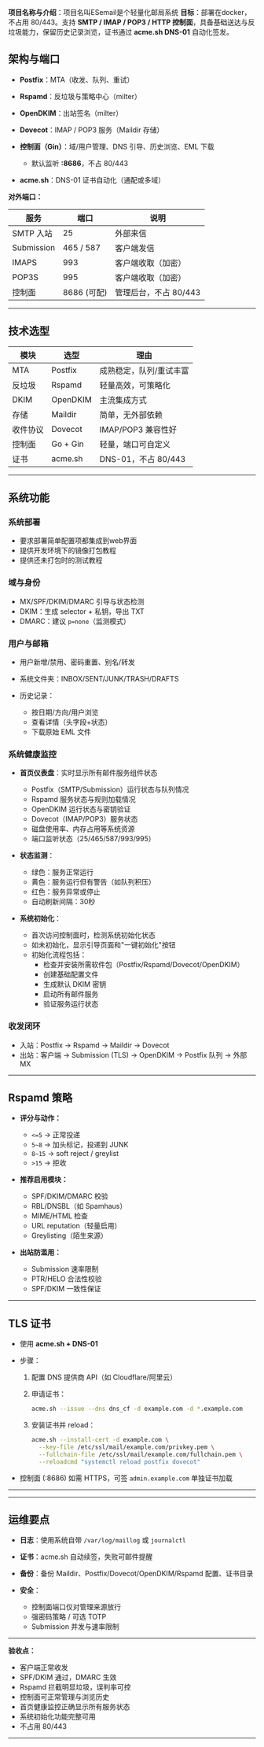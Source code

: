 **项目名称与介绍**：项目名叫ESemail是个轻量化邮局系统
**目标**：部署在docker，不占用 80/443。支持 **SMTP / IMAP / POP3 / HTTP 控制面**，具备基础送达与反垃圾能力，保留历史记录浏览，证书通过 **acme.sh DNS-01** 自动化签发。

## 架构与端口

* **Postfix**：MTA（收发、队列、重试）
* **Rspamd**：反垃圾与策略中心（milter）
* **OpenDKIM**：出站签名（milter）
* **Dovecot**：IMAP / POP3 服务（Maildir 存储）
* **控制面（Gin）**：域/用户管理、DNS 引导、历史浏览、EML 下载

  * 默认监听 **:8686**，不占 80/443
* **acme.sh**：DNS-01 证书自动化（通配或多域）

**对外端口：**

| 服务         | 端口        | 说明             |
| ---------- | --------- | -------------- |
| SMTP 入站    | 25        | 外部来信           |
| Submission | 465 / 587 | 客户端发信          |
| IMAPS      | 993       | 客户端收取（加密）      |
| POP3S      | 995       | 客户端收取（加密）      |
| 控制面        | 8686 (可配) | 管理后台，不占 80/443 |

---

## 技术选型

| 模块   | 选型       | 理由               |
| ---- | -------- | ---------------- |
| MTA  | Postfix  | 成熟稳定，队列/重试丰富     |
| 反垃圾  | Rspamd   | 轻量高效，可策略化        |
| DKIM | OpenDKIM | 主流集成方式           |
| 存储   | Maildir  | 简单，无外部依赖         |
| 收件协议 | Dovecot  | IMAP/POP3 兼容性好   |
| 控制面  | Go + Gin | 轻量，端口可自定义        |
| 证书   | acme.sh  | DNS-01，不占 80/443 |

---

## 系统功能

### 系统部署
* 要求部署简单配置项都集成到web界面
* 提供开发环境下的镜像打包教程
* 提供还未打包时的测试教程

### 域与身份

* MX/SPF/DKIM/DMARC 引导与状态检测
* DKIM：生成 selector + 私钥，导出 TXT
* DMARC：建议 `p=none`（监测模式）

### 用户与邮箱

* 用户新增/禁用、密码重置、别名/转发
* 系统文件夹：INBOX/SENT/JUNK/TRASH/DRAFTS
* 历史记录：

  * 按日期/方向/用户浏览
  * 查看详情（头字段+状态）
  * 下载原始 EML 文件

### 系统健康监控

* **首页仪表盘**：实时显示所有邮件服务组件状态
  * Postfix（SMTP/Submission）运行状态与队列情况
  * Rspamd 服务状态与规则加载情况
  * OpenDKIM 运行状态与密钥验证
  * Dovecot（IMAP/POP3）服务状态
  * 磁盘使用率、内存占用等系统资源
  * 端口监听状态（25/465/587/993/995）

* **状态监测**：
  * 绿色：服务正常运行
  * 黄色：服务运行但有警告（如队列积压）
  * 红色：服务异常或停止
  * 自动刷新间隔：30秒

* **系统初始化**：
  * 首次访问控制面时，检测系统初始化状态
  * 如未初始化，显示引导页面和"一键初始化"按钮
  * 初始化流程包括：
    * 检查并安装所需软件包（Postfix/Rspamd/Dovecot/OpenDKIM）
    * 创建基础配置文件
    * 生成默认 DKIM 密钥
    * 启动所有邮件服务
    * 验证服务运行状态

### 收发闭环

* 入站：Postfix → Rspamd → Maildir → Dovecot
* 出站：客户端 → Submission (TLS) → OpenDKIM → Postfix 队列 → 外部 MX

---

## Rspamd 策略

* **评分与动作：**

  * `<=5` → 正常投递
  * `5~8` → 加头标记，投递到 JUNK
  * `8~15` → soft reject / greylist
  * `>15` → 拒收

* **推荐启用模块：**

  * SPF/DKIM/DMARC 校验
  * RBL/DNSBL（如 Spamhaus）
  * MIME/HTML 检查
  * URL reputation（轻量启用）
  * Greylisting（陌生来源）

* **出站防滥用：**

  * Submission 速率限制
  * PTR/HELO 合法性校验
  * SPF/DKIM 一致性保证

---

## TLS 证书

* 使用 **acme.sh + DNS-01**
* 步骤：

  1. 配置 DNS 提供商 API（如 Cloudflare/阿里云）
  2. 申请证书：

     ```bash
     acme.sh --issue --dns dns_cf -d example.com -d *.example.com
     ```
  3. 安装证书并 reload：

     ```bash
     acme.sh --install-cert -d example.com \
       --key-file /etc/ssl/mail/example.com/privkey.pem \
       --fullchain-file /etc/ssl/mail/example.com/fullchain.pem \
       --reloadcmd "systemctl reload postfix dovecot"
     ```
* 控制面 (:8686) 如需 HTTPS，可签 `admin.example.com` 单独证书加载

---

---

## 运维要点

* **日志**：使用系统自带 `/var/log/maillog` 或 `journalctl`
* **证书**：acme.sh 自动续签，失败可邮件提醒
* **备份**：备份 Maildir、Postfix/Dovecot/OpenDKIM/Rspamd 配置、证书目录
* **安全**：

  * 控制面端口仅对管理来源放行
  * 强密码策略 / 可选 TOTP
  * Submission 并发与速率限制

---


**验收点：**

* 客户端正常收发
* SPF/DKIM 通过，DMARC 生效
* Rspamd 拦截明显垃圾，误判率可控
* 控制面可正常管理与浏览历史
* 首页健康监控正确显示所有服务状态
* 系统初始化功能完整可用
* 不占用 80/443

---

